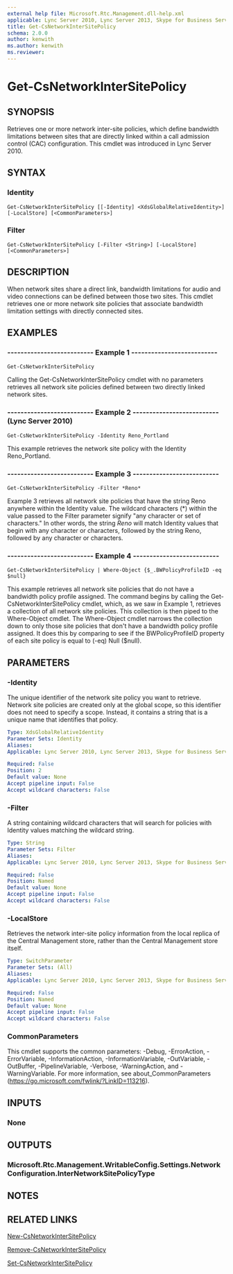 ```yaml
---
external help file: Microsoft.Rtc.Management.dll-help.xml
applicable: Lync Server 2010, Lync Server 2013, Skype for Business Server 2015, Skype for Business Server 2019
title: Get-CsNetworkInterSitePolicy
schema: 2.0.0
author: kenwith
ms.author: kenwith
ms.reviewer:
---
```


# Get-CsNetworkInterSitePolicy

## SYNOPSIS
Retrieves one or more network inter-site policies, which define bandwidth limitations between sites that are directly linked within a call admission control (CAC) configuration.
This cmdlet was introduced in Lync Server 2010.


## SYNTAX

### Identity
```
Get-CsNetworkInterSitePolicy [[-Identity] <XdsGlobalRelativeIdentity>] [-LocalStore] [<CommonParameters>]
```

### Filter
```
Get-CsNetworkInterSitePolicy [-Filter <String>] [-LocalStore] [<CommonParameters>]
```

## DESCRIPTION
When network sites share a direct link, bandwidth limitations for audio and video connections can be defined between those two sites.
This cmdlet retrieves one or more network site policies that associate bandwidth limitation settings with directly connected sites.


## EXAMPLES

### -------------------------- Example 1 --------------------------
```
Get-CsNetworkInterSitePolicy
```

Calling the Get-CsNetworkInterSitePolicy cmdlet with no parameters retrieves all network site policies defined between two directly linked network sites.



### -------------------------- Example 2 -------------------------- (Lync Server 2010)
```
Get-CsNetworkInterSitePolicy -Identity Reno_Portland
```

This example retrieves the network site policy with the Identity Reno_Portland.



### -------------------------- Example 3 --------------------------
```
Get-CsNetworkInterSitePolicy -Filter *Reno*
```

Example 3 retrieves all network site policies that have the string Reno anywhere within the Identity value.
The wildcard characters (*) within the value passed to the Filter parameter signify "any character or set of characters." In other words, the string *Reno* will match Identity values that begin with any character or characters, followed by the string Reno, followed by any character or characters.



### -------------------------- Example 4 --------------------------
```
Get-CsNetworkInterSitePolicy | Where-Object {$_.BWPolicyProfileID -eq $null}
```

This example retrieves all network site policies that do not have a bandwidth policy profile assigned.
The command begins by calling the Get-CsNetworkInterSitePolicy cmdlet, which, as we saw in Example 1, retrieves a collection of all network site policies.
This collection is then piped to the Where-Object cmdlet.
The Where-Object cmdlet narrows the collection down to only those site policies that don't have a bandwidth policy profile assigned.
It does this by comparing to see if the BWPolicyProfileID property of each site policy is equal to (-eq) Null ($null).



## PARAMETERS

### -Identity
The unique identifier of the network site policy you want to retrieve.
Network site policies are created only at the global scope, so this identifier does not need to specify a scope.
Instead, it contains a string that is a unique name that identifies that policy.

```yaml
Type: XdsGlobalRelativeIdentity
Parameter Sets: Identity
Aliases: 
Applicable: Lync Server 2010, Lync Server 2013, Skype for Business Server 2015, Skype for Business Server 2019

Required: False
Position: 2
Default value: None
Accept pipeline input: False
Accept wildcard characters: False
```

### -Filter
A string containing wildcard characters that will search for policies with Identity values matching the wildcard string.

```yaml
Type: String
Parameter Sets: Filter
Aliases: 
Applicable: Lync Server 2010, Lync Server 2013, Skype for Business Server 2015, Skype for Business Server 2019

Required: False
Position: Named
Default value: None
Accept pipeline input: False
Accept wildcard characters: False
```

### -LocalStore
Retrieves the network inter-site policy information from the local replica of the Central Management store, rather than the Central Management store itself.

```yaml
Type: SwitchParameter
Parameter Sets: (All)
Aliases: 
Applicable: Lync Server 2010, Lync Server 2013, Skype for Business Server 2015, Skype for Business Server 2019

Required: False
Position: Named
Default value: None
Accept pipeline input: False
Accept wildcard characters: False
```

### CommonParameters
This cmdlet supports the common parameters: -Debug, -ErrorAction, -ErrorVariable, -InformationAction, -InformationVariable, -OutVariable, -OutBuffer, -PipelineVariable, -Verbose, -WarningAction, and -WarningVariable. For more information, see about_CommonParameters (https://go.microsoft.com/fwlink/?LinkID=113216).


## INPUTS

### None


## OUTPUTS

### Microsoft.Rtc.Management.WritableConfig.Settings.NetworkConfiguration.InterNetworkSitePolicyType


## NOTES


## RELATED LINKS

[New-CsNetworkInterSitePolicy](New-CsNetworkInterSitePolicy.md)

[Remove-CsNetworkInterSitePolicy](Remove-CsNetworkInterSitePolicy.md)

[Set-CsNetworkInterSitePolicy](Set-CsNetworkInterSitePolicy.md)

